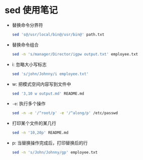 # sed 使用笔记

- 替换命令分界符

  ```sh
  sed 's@/usr/local/bin@/usr/bin@' path.txt
  ```

- 替换命令组合

  ```sh
  sed -n 's/manager/Director/igpw output.txt' employee.txt
  ```

- i: 忽略大小写标志

  ```sh
  sed 's/john/Johnny/i employee.txt'
  ```

- w: 把模式空间内容写到文件中

  ```sh
  sed '3,10 w output.md' README.md
  ```

- `-e`: 执行多个操作

  ```sh
  sed -n -e '/^root/p' -e '/^along/p' /etc/passwd
  ```

- 打印某个文件的某几行

  ```sh
  sed -n '10,20p' README.md
  ```

- p: 当替换操作完成后，打印替换后的行

  ```sh
  sed -n 's/John/Johnny/gp' employee.txt
  ```
